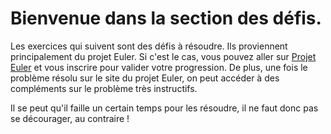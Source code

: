 # Bienvenue dans la section des défis.

Les exercices qui suivent sont des défis à résoudre. Ils proviennent principalement du projet Euler. Si c'est le cas, vous pouvez aller sur [Projet Euler](https://projecteuler.net/archives) et vous inscrire pour valider votre progression. De plus, une fois le problème résolu sur le site du projet Euler, on peut accéder à des compléments sur le problème très instructifs. 

Il se peut qu'il faille un certain temps pour les résoudre, il ne faut donc pas se décourager, au contraire ! 
